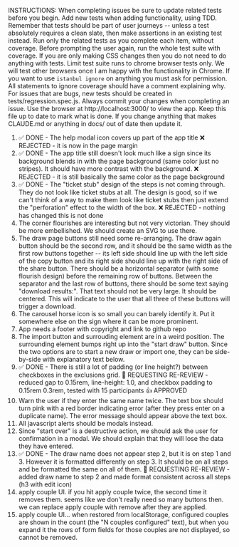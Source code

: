 INSTRUCTIONS: When completing issues be sure to update related tests before you
begin. Add new tests when adding functionality, using TDD. Remember that tests
should be part of user journeys -- unless a test absolutely requires a clean
slate, then make assertions in an existing test instead. Run only the related
tests as you complete each item, without coverage. Before prompting the user
again, run the whole test suite with coverage. If you are only making CSS
changes then you do not need to do anything with tests. Limit test suite runs to
chrome browser tests only. We will test other browsers once I am happy with the
functionality in Chrome. If you want to use `istanbul ignore` on anything you
must ask for permission. All statements to ignore coverage should have a comment
explaining why. For issues that are bugs, new tests should be created in
tests/regression.spec.js. Always commit your changes when completing an issue.
Use the browser at http://localhost:3000/ to view the app. Keep this file up to
date to mark what is done. If you change anything that makes CLAUDE.md or
anything in docs/ out of date then update it.

1. ✅ DONE - The help modal icon covers up part of the app title ❌ REJECTED -
   it is now in the page margin
2. ✅ DONE - The app title still doesn't look much like a sign since its
   background blends in with the page background (same color just no stripes).
   It should have more contrast with the background. ❌ REJECTED - it is still
   basically the same color as the page background
3. ✅ DONE - The "ticket stub" design of the steps is not coming through. They
   do not look like ticket stubs at all. The design is good, so if we can't
   think of a way to make them look like ticket stubs then just extend the
   "perforation" effect to the width of the box. ❌ REJECTED - nothing has
   changed this is not done
4. The corner flourishes are interesting but not very victorian. They should be
   more embellished. We should create an SVG to use there.
5. The draw page buttons still need some re-arranging. The draw again button
    should be the second row, and it should be the same width as the first row
    buttons together -- its left side should line up with the left side of the
    copy button and its right side should line up with the right side of the
    share button. There should be a horizontal separator (with some flourish
    design) before the remaining row of buttons. Between the separator and the
    last row of buttons, there should be some text saying "download results:".
    That text should not be very large. It should be centered. This will
    indicate to the user that all three of these buttons will trigger a
    download.
6. The carousel horse icon is so small you can barely identify it. Put it
    somewhere else on the sign where it can be more prominent.
7. App needs a footer with copyright and link to github repo
8. The import button and surrouding element are in a weird position. The
    surrounding element bumps right up into the "start draw" button. Since the
    two options are to start a new draw or import one, they can be side-by-side
    with explanatory text below.
9. ✅ DONE - There is still a lot of padding (or line height?) between
    checkboxes in the exclusions grid. 🔄 REQUESTING RE-REVIEW - reduced gap
    to 0.15rem, line-height: 1.0, and checkbox padding to 0.15rem 0.3rem,
    tested with 15 participants 👍 APPROVED
10. Warn the user if they enter the same name twice. The text box should turn
    pink with a red border indicating error (after they press enter on a
    duplicate name). The error message should appear above the text box.
11. All javascript alerts should be modals instead.
12. Since "start over" is a destructive action, we should ask the user for
    confirmation in a modal. We should explain that they will lose the data they
    have entered.
13. ✅ DONE - The draw name does not appear step 2, but it is on step 1 and 3.
    However it is formatted differently on step 3. It should be on all steps
    and be formatted the same on all of them. 🔄 REQUESTING RE-REVIEW - added
    draw name to step 2 and made format consistent across all steps (h3 with
    edit icon)
14. apply couple UI. if you hit apply couple twice, the second time it removes
    them. seems like we don't really need so many buttons then. we can replace
    apply couple with remove after they are applied.
15. apply couple UI... when restored from localStorage, configured couples are
    shown in the count (the "N couples configured" text), but when you expand it
    the rows of form fields for those couples are not displayed, so cannot be
    removed.
